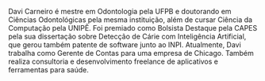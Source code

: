 Davi Carneiro é mestre em Odontologia pela UFPB e doutorando em Ciências Odontológicas pela mesma instituição, além de cursar Ciência da Computação pela UNIPÊ. Foi premiado como Bolsista Destaque pela CAPES pela sua dissertação sobre Detecção de Cárie com Inteligência Artificial, que gerou também patente de software junto ao INPI. Atualmente, Davi trabalha como Gerente de Contas para uma empresa de Chicago. Também realiza consultoria e desenvolvimento freelance de aplicativos e ferramentas para saúde.